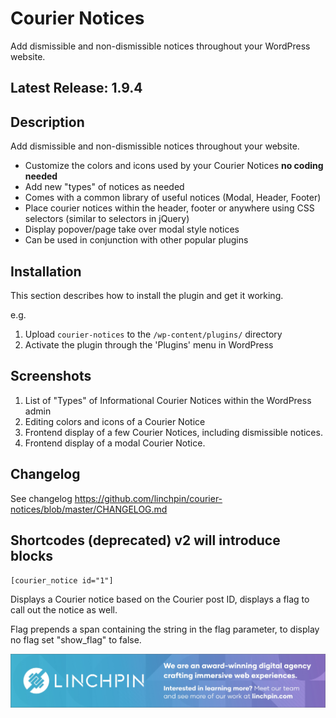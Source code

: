 # Courier Notices

Add dismissible and non-dismissible notices throughout your WordPress website.

<!-- x-release-please-start-version -->

## Latest Release: 1.9.4

<!-- x-release-please-end -->

## Description

Add dismissible and non-dismissible notices throughout your website.

- Customize the colors and icons used by your Courier Notices **no coding needed**
- Add new "types" of notices as needed
- Comes with a common library of useful notices (Modal, Header, Footer)
- Place courier notices within the header, footer or anywhere using CSS selectors (similar to selectors in jQuery)
- Display popover/page take over modal style notices
- Can be used in conjunction with other popular plugins

## Installation

This section describes how to install the plugin and get it working.

e.g.

1. Upload `courier-notices` to the `/wp-content/plugins/` directory
1. Activate the plugin through the 'Plugins' menu in WordPress

## Screenshots

1. List of "Types" of Informational Courier Notices within the WordPress admin
2. Editing colors and icons of a Courier Notice
3. Frontend display of a few Courier Notices, including dismissible notices.
4. Frontend display of a modal Courier Notice.

## Changelog

See changelog https://github.com/linchpin/courier-notices/blob/master/CHANGELOG.md

## Shortcodes (deprecated) v2 will introduce blocks

`[courier_notice id="1"]`

Displays a Courier notice based on the Courier post ID, displays a flag to call out the notice as well.

Flag prepends a span containing the string in the flag parameter, to display no flag set "show_flag" to false.

![Linchpin](https://github.com/linchpin/brand-assets/blob/master/github-banner@2x.jpg)
